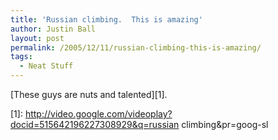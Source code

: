 ```yaml
---
title: 'Russian climbing.  This is amazing'
author: Justin Ball
layout: post
permalink: /2005/12/11/russian-climbing-this-is-amazing/
tags:
  - Neat Stuff
---
```


[These guys are nuts and talented][1].

 [1]: http://video.google.com/videoplay?docid=515642196227308929&q=russian climbing&pr=goog-sl